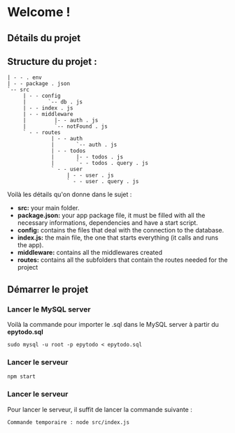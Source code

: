 # Welcome !

## Détails du projet

## Structure du projet :

```
| - - . env
| - - package . json
`-- src
     | - - config
     |       `-- db . js
     | - - index . js
     | - - middleware
     |         |- - auth . js
     |         `-- notFound . js
     ` - - routes
              | - - auth
              |       `-- auth . js
              | - - todos
              |       |- - todos . js
              |       `- - todos . query . js
              ` - - user
                   | - - user . js
                   ` - - user . query . js
```

Voilà les détails qu'on donne dans le sujet : 

 - **src:** your main folder.
 - **package.json:** your app package file, it must be filled with all the necessary informations, dependencies and have a start script.
 - **config:** contains the files that deal with the connection to the database.
 - **index.js:** the main file, the one that starts everything (it calls and runs the app).
 - **middleware:** contains all the middlewares created
 - **routes:** contains all the subfolders that contain the routes needed for the project

## Démarrer le projet

### Lancer le MySQL server

Voilà la commande pour importer le .sql dans le MySQL server à partir du **epytodo.sql**

```sudo mysql -u root -p epytodo < epytodo.sql```

### Lancer le serveur

```npm start```

### Lancer le serveur

Pour lancer le serveur, il suffit de lancer la commande suivante :

```Commande temporaire : node src/index.js```
